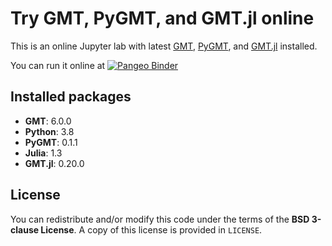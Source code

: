 # Try GMT, PyGMT, and GMT.jl online

This is an online Jupyter lab with latest
[GMT](https://www.generic-mapping-tools.org/),
[PyGMT](https://www.pygmt.org/),
and [GMT.jl](https://github.com/GenericMappingTools/GMT.jl)
installed.

You can run it online at [![Pangeo Binder](https://binder.pangeo.io/badge_logo.svg)](https://binder.pangeo.io/v2/gh/GenericMappingTools/try-gmt/master?filepath=landing-page.ipynb)

## Installed packages

- **GMT**: 6.0.0
- **Python**: 3.8
- **PyGMT**: 0.1.1
- **Julia**: 1.3
- **GMT.jl**: 0.20.0

## License

You can redistribute and/or modify this code under the terms of the **BSD 3-clause License**.
A copy of this license is provided in `LICENSE`.

